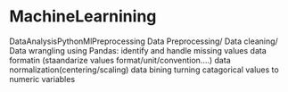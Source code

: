# MachineLearnining
DataAnalysisPythonMlPreprocessing
Data Preprocessing/ Data cleaning/ Data wrangling
using Pandas:
identify and handle missing values
data formatin (staandarize values format/unit/convention....)
data normalization(centering/scaling)
data bining
turning catagorical values to numeric variables
